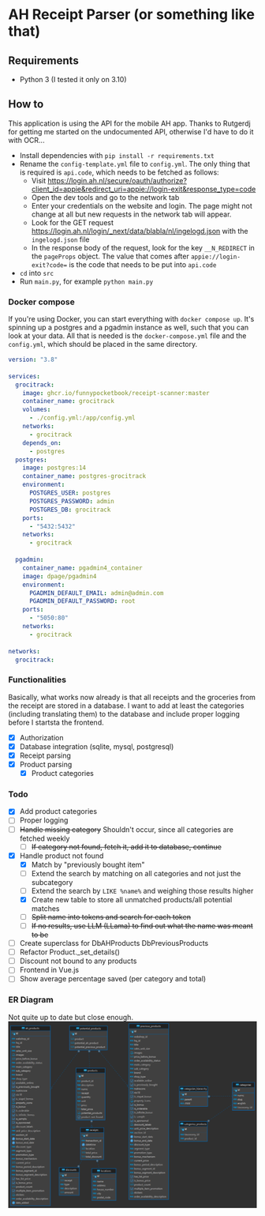 # AH Receipt Parser (or something like that)

## Requirements

- Python 3 (I tested it only on 3.10)

## How to

This application is using the API for the mobile AH app. Thanks to Rutgerdj for getting me started on the undocumented API, otherwise I'd have to do it with OCR...

- Install dependencies with `pip install -r requirements.txt`
- Rename the `config-template.yml` file to `config.yml`. The only thing that is required is `api.code`, which needs to be fetched as follows:
  - Visit https://login.ah.nl/secure/oauth/authorize?client_id=appie&redirect_uri=appie://login-exit&response_type=code
  - Open the dev tools and go to the network tab
  - Enter your credentials on the website and login. The page might not change at all but new requests in the network tab will appear.
  - Look for the GET request https://login.ah.nl/login/_next/data/blabla/nl/ingelogd.json with the `ingelogd.json` file
  - In the response body of the request, look for the key `__N_REDIRECT` in the `pageProps` object. The value that comes after `appie://login-exit?code=` is the code that needs to be put into `api.code`
- `cd` into `src`
- Run `main.py`, for example `python main.py`

### Docker compose
If you're using Docker, you can start everything with `docker compose up`. It's spinning up a postgres and a pgadmin instance as well, such that you can look at your data. All that is needed is the `docker-compose.yml` file and the `config.yml`, which should be placed in the same directory.

```yml
version: "3.8"

services:
  grocitrack:
    image: ghcr.io/funnypocketbook/receipt-scanner:master
    container_name: grocitrack
    volumes:
      - ./config.yml:/app/config.yml
    networks:
      - grocitrack
    depends_on:
      - postgres
  postgres:
    image: postgres:14
    container_name: postgres-grocitrack
    environment:
      POSTGRES_USER: postgres
      POSTGRES_PASSWORD: admin
      POSTGRES_DB: grocitrack
    ports:
      - "5432:5432"
    networks:
      - grocitrack

  pgadmin:
    container_name: pgadmin4_container
    image: dpage/pgadmin4
    environment:
      PGADMIN_DEFAULT_EMAIL: admin@admin.com
      PGADMIN_DEFAULT_PASSWORD: root
    ports:
      - "5050:80"
    networks:
      - grocitrack

networks:
  grocitrack:
```


### Functionalities
Basically, what works now already is that all receipts and the groceries from the receipt are stored in a database. I want to add at least the categories (including translating them) to the database and include proper logging before I startsta the frontend.

- [x] Authorization
- [x] Database integration (sqlite, mysql, postgresql)
- [x] Receipt parsing
- [x] Product parsing
  - [x] Product categories

### Todo
- [x] Add product categories
- [ ] Proper logging
- [ ] ~~Handle missing category~~ Shouldn't occur, since all categories are fetched weekly
  - [ ] ~~If category not found, fetch it, add it to database, continue~~
- [x] Handle product not found
  - [x] Match by "previously bought item"
  - [ ] Extend the search by matching on all categories and not just the subcategory
  - [ ] Extend the search by `LIKE %name%` and weighing those results higher
  - [x] Create new table to store all unmatched products/all potential matches
  - [ ] ~~Split name into tokens and search for each token~~
  - [ ] ~~If no results, use LLM (LLama) to find out what the name was meant to be~~
- [ ] Create superclass for DbAHProducts DbPreviousProducts
- [ ] Refactor Product._set_details()
- [ ] Discount not bound to any products
- [ ] Frontend in Vue.js
- [ ] Show average percentage saved (per category and total)

### ER Diagram
Not quite up to date but close enough.
![ER Diagram](ER_diagram.png)
